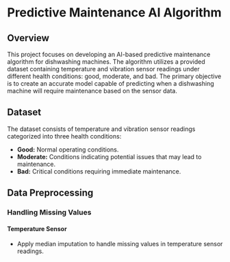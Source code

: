 # Predictive Maintenance AI Algorithm

## Overview
This project focuses on developing an AI-based predictive maintenance algorithm for dishwashing machines. The algorithm utilizes a provided dataset containing temperature and vibration sensor readings under different health conditions: good, moderate, and bad. The primary objective is to create an accurate model capable of predicting when a dishwashing machine will require maintenance based on the sensor data.

## Dataset

The dataset consists of temperature and vibration sensor readings categorized into three health conditions:

- **Good:** Normal operating conditions.
- **Moderate:** Conditions indicating potential issues that may lead to maintenance.
- **Bad:** Critical conditions requiring immediate maintenance.

## Data Preprocessing

### Handling Missing Values

#### Temperature Sensor
- Apply median imputation to handle missing values in temperature sensor readings.


